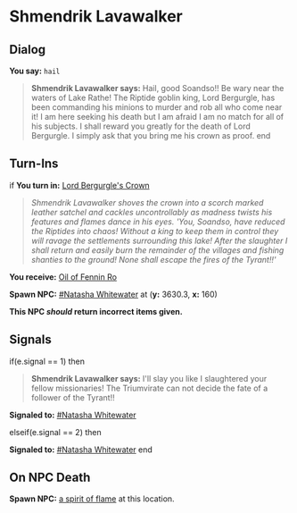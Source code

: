 # Shmendrik Lavawalker


## Dialog

**You say:** `hail`



>**Shmendrik Lavawalker says:** Hail, good Soandso!! Be wary near the waters of Lake Rathe! The Riptide goblin king, Lord Bergurgle, has been commanding his minions to murder and rob all who come near it! I am here seeking his death but I am afraid I am no match for all of his subjects. I shall reward you greatly for the death of Lord Bergurgle. I simply ask that you bring me his crown as proof.
end

## Turn-Ins




if **You turn in:** [Lord Bergurgle's Crown](/item/28044)


>*Shmendrik Lavawalker shoves the crown into a scorch marked leather satchel and cackles uncontrollably as madness twists his features and flames dance in his eyes. 'You, Soandso, have reduced the Riptides into chaos! Without a king to keep them in control they will ravage the settlements surrounding this lake! After the slaughter I shall return and easily burn the remainder of the villages and fishing shanties to the ground! None shall escape the fires of the Tyrant!!'*


 **You receive:**  [Oil of Fennin Ro](/item/28045) 


**Spawn NPC:**  [\#Natasha Whitewater](/npc/51138) at (**y:** 3630.3, **x:** 160)

**This NPC *should* return incorrect items given.**

## Signals

if(e.signal == 1) then


>**Shmendrik Lavawalker says:** I'll slay you like I slaughtered your fellow missionaries! The Triumvirate can not decide the fate of a follower of the Tyrant!!


**Signaled to:**  [\#Natasha Whitewater](/npc/51138)

elseif(e.signal == 2) then


**Signaled to:**  [\#Natasha Whitewater](/npc/51138)
end

## On NPC Death

**Spawn NPC:**  [a spirit of flame](/npc/51145) at this location.





